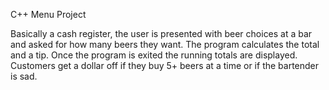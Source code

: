 C++ Menu Project

Basically a cash register, the user is presented with beer choices at a bar and asked for how many beers they want.  The program calculates the total and a tip.  Once the program is exited the running totals are displayed.
Customers get a dollar off if they buy 5+ beers at a time or if the bartender is sad.
